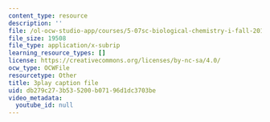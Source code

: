 ```yaml
---
content_type: resource
description: ''
file: /ol-ocw-studio-app/courses/5-07sc-biological-chemistry-i-fall-2013/db279c273b535200b07196d1dc3703be_Kl2KpdlB8SQ.vtt
file_size: 19508
file_type: application/x-subrip
learning_resource_types: []
license: https://creativecommons.org/licenses/by-nc-sa/4.0/
ocw_type: OCWFile
resourcetype: Other
title: 3play caption file
uid: db279c27-3b53-5200-b071-96d1dc3703be
video_metadata:
  youtube_id: null
---
```

